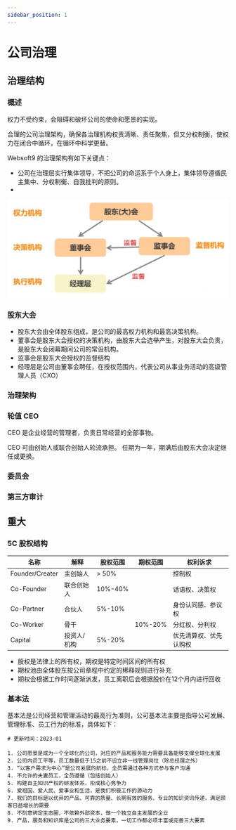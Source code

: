 ```yaml
---
sidebar_position: 1
---
```


# 公司治理

## 治理结构

### 概述

权力不受约束，会阻碍和破坏公司的使命和愿景的实现。

合理的公司治理架构，确保各治理机构权责清晰、责任聚焦，但又分权制衡，使权力在闭合中循环，在循环中科学更替。

Websoft9 的治理架构有如下关键点：  

* 公司在治理层实行集体领导，不把公司的命运系于个人身上，集体领导遵循民主集中、分权制衡、自我批判的原则。
* 

![](img/zhili_structure.jpg)

### 股东大会

* 股东大会由全体股东组成，是公司的最高权力机构和最高决策机构。
* 董事会是股东大会授权的决策机构，由股东大会选举产生，对股东大会负责，是股东大会闭幕期间公司的常设机构。
* 监事会是股东大会授权的监督结构
* 经理层是公司由董事会聘任，在授权范围内，代表公司从事业务活动的高级管理人员（CXO）

### 治理架构


### 轮值 CEO

CEO 是企业经营的管理者，负责日常经营的全部事物。

CEO 可由创始人或联合创始人轮流承担。  任期为一年，期满后由股东大会决定继任或更换。  

### 委员会

### 第三方审计

## 重大
### 5C 股权结构

| 名称            | 解释        | 股权范围    | 期权范围    | 权利诉求               |
| --------------- | ----------- | ------- | ------- | ------------------ |
| Founder/Creater | 主创始人    | > 50%   |         | 控制权             |
| Co-Founder      | 联合创始人  | 10%-40% |         | 话语权、决策权     |
| Co-Partner      | 合伙人      | 5%-10%  |         | 身份认同感、参议权 |
| Co-Worker       | 骨干        |         | 10%-20% | 分红权、分利权     |
| Capital         | 投资人/机构 | 5%-20%  |         | 优先清算权、优先认购权     |

* 股权是法律上的所有权，期权是特定时间区间的所有权
* 期权池由全体股东按公司章程中约定的稀释规则进行补充
* 期权会根据工作时间逐渐派发，员工离职后会根据股价在12个月内进行回收

### 基本法

基本法是公司经营和管理活动的最高行为准则，公可基本法主要是指导公可发展、管理标准、员工行为的标准，具体如下：

```
# 更新时间：2023-01

1. 公司愿景是成为一个全球化的公司，对应的产品和服务能力需要具备能够支撑全球化发展
2. 公司内员工平等，员工数量低于15之前不设立非一线管理岗位（除总经理之外）
3. “以客户需求为中心”是公司发展的航标，全员需通过各种方式参与客户沟通
4. 不允许的夫妻员工，全员遵循（包括创始人）
5. 构建自主知识产权的研发体系，形成核心竟争力
6. 爱祖国、爱人民、爱事业和生活，是我们积极工作的源动力
7. 我们的目标是以优异的产品、可靠的质量、长期有效的服务、专业的知识资讯传递，满足顾客日益增长的需要
8. 不刻意绑定生态圈，不依赖外部资本，做一个独立自主发展的企业
9. 产品，服务和知识库是公司的三大业务要素，一切工作都必项丰富或完善三大要素
```



